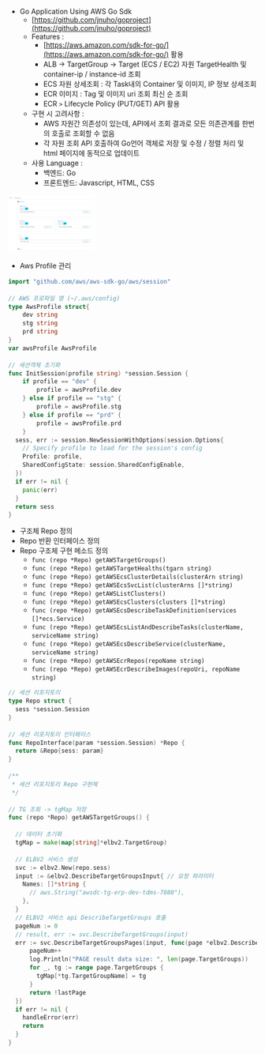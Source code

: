 - Go Application Using AWS Go Sdk
  - [https://github.com/jnuho/goproject](https://github.com/jnuho/goproject)
  - Features : 
    - [https://aws.amazon.com/sdk-for-go/](https://aws.amazon.com/sdk-for-go/) 활용
    - ALB -> TargetGroup -> Target (ECS / EC2) 자원 TargetHealth 및 container-ip / instance-id 조회
    - ECS 자원 상세조회 : 각 Task내의 Container 및 이미지, IP 정보 상세조회
    - ECR 이미지 : Tag 및 이미지 uri 조회 최신 순 조회
    - ECR `>` Lifecycle Policy (PUT/GET) API 활용
  - 구현 시 고려사항 :
    - AWS 자원간 의존성이 있는데, API에서 조회 결과로 모든 의존관계를 한번의 호출로 조회할 수 없음
    - 각 자원 조회 API 호출하여 Go언어 객체로 저장 및 수정 / 정렬 처리 및 html 페이지에 동적으로 업데이트
  - 사용 Language :
    - 백엔드: Go
    - 프론트엔드: Javascript, HTML, CSS

<!-- ![go sdk app](assets/images/Animation.gif)-->

<div>
<img src="assets/images/Animation.gif"
height="35%" width="35%" alt="go sdk app">
</div>



- Aws Profile 관리

```go
import "github.com/aws/aws-sdk-go/aws/session"

// AWS 프로파일 명 (~/.aws/config)
type AwsProfile struct{
	dev string
	stg string
	prd string
}
var awsProfile AwsProfile

// 세션객체 초기화
func InitSession(profile string) *session.Session {
	if profile == "dev" {
		profile = awsProfile.dev
	} else if profile == "stg" {
		profile = awsProfile.stg
	} else if profile == "prd" {
		profile = awsProfile.prd
	}
  sess, err := session.NewSessionWithOptions(session.Options{
    // Specify profile to load for the session's config
    Profile: profile,
    SharedConfigState: session.SharedConfigEnable,
  })
  if err != nil {
    panic(err)
  }
  return sess
}
```

- 구조체 Repo 정의
- Repo 반환 인터페이스 정의
- Repo 구조체 구현 메소드 정의
  - `func (repo *Repo) getAWSTargetGroups()`
  - `func (repo *Repo) getAWSTargetHealths(tgarn string)`
  - `func (repo *Repo) getAWSEcsClusterDetails(clusterArn string)`
  - `func (repo *Repo) getAWSEcsSvcList(clusterArns []*string)`
  - `func (repo *Repo) getAWSListClusters()`
  - `func (repo *Repo) getAWSEcsClusters(clusters []*string)`
  - `func (repo *Repo) getAWSEcsDescribeTaskDefinition(services []*ecs.Service)`
  - `func (repo *Repo) getAWSEcsListAndDescribeTasks(clusterName, serviceName string)`
  - `func (repo *Repo) getAWSEcsDescribeService(clusterName, serviceName string)`
  - `func (repo *Repo) getAWSEcrRepos(repoName string)`
  - `func (repo *Repo) getAWSEcrDescribeImages(repoUri, repoName string)`
  

```go
// 세션 리포지토리
type Repo struct {
  sess *session.Session
}

// 세션 리포지토리 인터페이스
func RepoInterface(param *session.Session) *Repo {
  return &Repo{sess: param}
}

/**
 * 세션 리포지토리 Repo 구현체
 */

// TG 조회 -> tgMap 저장
func (repo *Repo) getAWSTargetGroups() {

  // 데이터 초기화
  tgMap = make(map[string]*elbv2.TargetGroup)

  // ELBV2 서비스 생성
  svc := elbv2.New(repo.sess)
  input := &elbv2.DescribeTargetGroupsInput{ // 요청 파라미터
    Names: []*string {
      // aws.String("awsdc-tg-erp-dev-tdms-7080"),
    },
  }
  // ELBV2 서비스 api DescribeTargetGroups 호출
  pageNum := 0
  // result, err := svc.DescribeTargetGroups(input)
  err := svc.DescribeTargetGroupsPages(input, func(page *elbv2.DescribeTargetGroupsOutput, lastPage bool) bool {
      pageNum++
      log.Println("PAGE result data size: ", len(page.TargetGroups))
      for _, tg := range page.TargetGroups {
        tgMap[*tg.TargetGroupName] = tg
      }
      return !lastPage
  })
  if err != nil {
    handleError(err)
    return
  }
}

```
